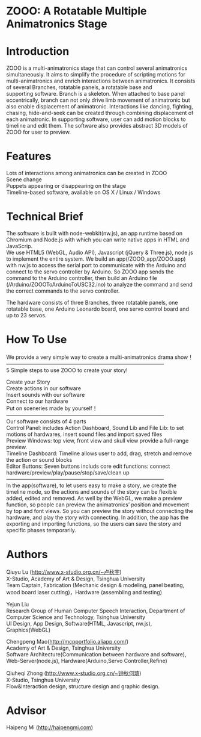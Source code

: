 # ZOOO: A Rotatable Multiple Animatronics Stage

# Introduction
ZOOO is a multi-animatronics stage that can control several animatronics simultaneously. It aims to simplify the procedure of scripting motions for multi-animatronics and enrich interactions between animatronics. It consists of several Branches, rotatable panels, a rotatable base and supporting software.
Branch is a skeleton. When attached to base panel eccentrically, branch can not only drive limb movement of animatronic but also enable displacement of animatronic. Interactions like dancing, fighting, chasing, hide-and-seek can be created through combining displacement of each animatronic.
In supporting software, user can add motion blocks to timeline and edit them. The software also provides abstract 3D models of ZOOO for user to preview.

# Features
Lots of interactions among animatronics can be created in ZOOO</br>
Scene change</br>
Puppets appearing or disappearing on the stage</br>
Timeline-based software, available on OS X / Linux / Windows</br>

# Technical Brief
The software is built with node-webkit(nw.js), an app runtime based on Chromium and Node.js with which you can write native apps in HTML and JavaScrip.</br>
We use HTML5 (WebGL, Audio API), Javascript (jQuery & Three.js), node.js to implement the entire system. We build an app(/ZOOO_app/ZOOO.app) with nw.js to access the serial port to communicate with the Arduino and connect to the servo controller by Arduino. So ZOOO app sends the command to the Arduino controller, then build an Arduino file (/Arduino/ZOOOToArduinoToUSC32.ino) to analyze the command and send the correct commands to the servo controller. </br>

The hardware consists of three Branches, three rotatable panels, one rotatable base, one Arduino Leonardo board, one servo control board and up to 23 servos.

# How To Use

We provide a very simple way to create a multi-animatronics drama show！</br>
——————————————————————————————</br>
5 Simple steps to use ZOOO to create your story!</br>

Create your Story</br>
Create actions in our software</br>
Insert sounds with our software</br>
Connect to our hardware</br>
Put on sceneries made by yourself！</br>
——————————————————————————————</br>
Our software consists of 4 parts</br>
Control Panel: includes Action Dashboard, Sound Lib and File Lib: to set motions of hardwares, insert sound files and import saved files</br>
Preview Windows: top view, front view and skull view provide a full-range preview.</br>
Timeline Dashboard: Timeline allows user to add, drag, stretch and remove the action or sound blocks</br>
Editor Buttons: Seven buttons includs core edit functions: connect hardware/preview/play/pause/stop/save/clean up</br>
——————————————————————————————</br>
In the app(software), to let users easy to make a story, we create the timeline mode, so the actions and sounds of the story can be flexible added, edited and removed. As well by the WebGL, we make a preview function, so people can preview the animatronics’ position and movement by top and font views. So you can preview the story without connecting the hardware, and play the story with connecting. In addition, the app has the exporting and importing functions, so the users can save the story and specific phases temporarily.

# Authors
Qiuyu Lu (http://www.x-studio.org.cn/~卢秋宇) </br>
X-Studio, Academy of Art & Design, Tsinghua University</br>
Team Captain, Fabrication (Mechanic design & modeling, panel beating, wood board laser cutting)，Hardware (assembling and testing)

Yejun Liu</br>
Research Group of Human Computer Speech Interaction, Department of Computer Science and Technology, Tsinghua University</br>
UI Design, App Design, Software(HTML, Javascript, nw.js),  Graphics(WebGL)</br>

Chengpeng Mao(http://mcpportfolio.aliapp.com/)</br>
Academy of Art & Design, Tsinghua University</br>
Software Architecture(Communication between hardware and software), Web-Server(node.js), Hardware(Arduino,Servo Controller,Refine)


Qiuheqi Zhong (http://www.x-studio.org.cn/~钟秋何琦)</br>
X-Studio, Tsinghua University</br>
Flow&interaction design, structure design and graphic design.


# Advisor
Haipeng Mi (http://haipengmi.com)

